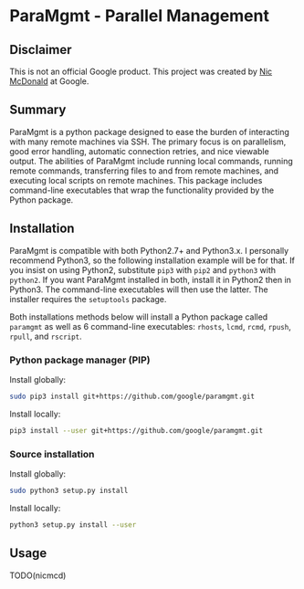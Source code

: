 # ParaMgmt - Parallel Management

## Disclaimer

This is not an official Google product. This project was created by
[Nic McDonald](https://www.github.com/nicmcd) at Google.

## Summary

ParaMgmt is a python package designed to ease the burden of interacting with
many remote machines via SSH. The primary focus is on parallelism, good error
handling, automatic connection retries, and nice viewable output. The abilities
of ParaMgmt include running local commands, running remote commands,
transferring files to and from remote machines, and executing local scripts on
remote machines. This package includes command-line executables that wrap the
functionality provided by the Python package.

## Installation

ParaMgmt is compatible with both Python2.7+ and Python3.x. I personally
recommend Python3, so the following installation example will be for that. If
you insist on using Python2, substitute `pip3` with `pip2` and `python3` with
`python2`. If you want ParaMgmt installed in both, install it in Python2 then in
Python3. The command-line executables will then use the latter. The installer
requires the `setuptools` package.

Both installations methods below will install a Python package called `paramgmt`
as well as 6 command-line executables: `rhosts`, `lcmd`, `rcmd`, `rpush`, `rpull`, and
`rscript`.

### Python package manager (PIP)
Install globally:
```bash
sudo pip3 install git+https://github.com/google/paramgmt.git
```
Install locally:
```bash
pip3 install --user git+https://github.com/google/paramgmt.git
```

### Source installation
Install globally:
```bash
sudo python3 setup.py install
```
Install locally:
```bash
python3 setup.py install --user
```

## Usage
TODO(nicmcd)
